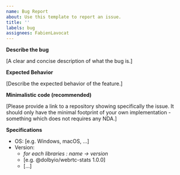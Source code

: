 ```yaml
---
name: Bug Report
about: Use this template to report an issue.
title: ''
labels: bug
assignees: FabienLavocat
---
```


**Describe the bug**

[A clear and concise description of what the bug is.]

**Expected Behavior**

[Describe the expected behavior of the feature.]

**Minimalistic code (recommended)**

[Please provide a link to a repository showing specifically the issue. It should only have the minimal footprint of your own implementation - something which does not requires any NDA.]

**Specifications**

- OS: [e.g. Windows, macOS, ...]
- Version:
    - _for each libraries : name -> version_
    - [e.g. @dolbyio/webrtc-stats 1.0.0]
    - [...]
